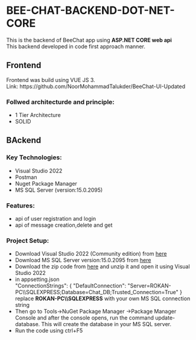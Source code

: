 # BEE-CHAT-BACKEND-DOT-NET-CORE


This is the backend of BeeChat app using <b>ASP.NET CORE web api</b><br>
This backend developed in code first approach manner.
<h2>Frontend </h2>
Frontend was build using VUE JS 3. <br> Link: https://github.com/NoorMohammadTalukder/BeeChat-UI-Updated
<h3>Follwed architecturde and principle: </h3>
<ul>
  <li>1 Tier Architecture</li>
  <li>SOLID</li>
</ul>
<h2>BAckend </h2>
<h3>Key Technologies: </h3>
<ul>
  <li>Visual Studio 2022 </li>
  <li>Postman</li>
  <li>Nuget Package Manager</li>
  <li>MS SQL Server (version:15.0.2095)</li>
</ul>

<h3>Features: </h3>
<ul>
  <li>api of user registration and login</li>
  <li>api of message creation,delete and get</li>
</ul>

<h3>Project Setup: </h3>
<ul>
  <li>Download Visual Studio 2022 (Community edition) from <a href="https://visualstudio.microsoft.com/vs/community/">here</a> </li>
  <li>Download MS SQL Server version:15.0.2095 from <a href="https://sqlserverbuilds.blogspot.com/2019/01/sql-server-2019-versions.html">here</a></li>

  <li>Download the zip code from <a href="https://github.com/NoorMohammadTalukder/BEE-CHAT-BACKEND-DOT-NET-CORE/archive/refs/heads/master.zip">here</a> and unzip it          and open it using Visual Studio 2022  </li>
  <li>  in appsetting.json <br>
       "ConnectionStrings": {
        "DefaultConnection": "Server=ROKAN-PC\\SQLEXPRESS;Database=Chat_DB;Trusted_Connection=True"
      }
      <br>
      replace <b>ROKAN-PC\\SQLEXPRESS</b> with your own MS SQL connection string
  </li>
  
  <li>Then go to Tools->NuGet Package Manager ->Package Manager Console and after the console opens, run the command update-database. This will create the database in      your MS SQL server.
  </li>
  
  <li>Run the code using ctrl+F5 </li>
  
</ul>
